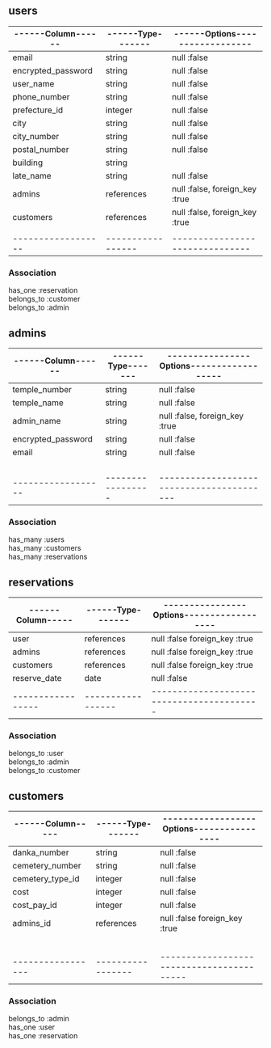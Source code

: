 ## users

|------Column------|------Type-------|------Options------------------|
|------------------|-----------------|-------------------------------|
|email             |string           |null :false                    |
|encrypted_password|string           |null :false                    |
|user_name         |string           |null :false                    |
|phone_number      |string           |null :false                    |
|prefecture_id     |integer          |null :false                    |
|city              |string           |null :false                    |
|city_number       |string           |null :false                    |
|postal_number     |string           |null :false                    |
|building          |string           |                               |
|late_name         |string           |null :false                    |
|admins            |references       |null :false, foreign_key :true |
|customers         |references       |null :false, foreign_key :true |
|                  |                 |                               |
|------------------|-----------------|-------------------------------|

### Association
has_one :reservation <br>
belongs_to :customer <br>
belongs_to :admin





## admins

|------Column------|------Type-------|----------------Options------------------|
|------------------|-----------------|-----------------------------------------|
|temple_number     |string           |null :false                              |
|temple_name       |string           |null :false                              |
|admin_name        |string           |null :false, foreign_key :true           |
|encrypted_password|string           |null :false                              |
|email             |string           |null :false                              |
|                  |                 |                                         |
|                  |                 |                                         |
|                  |                 |                                         |
|                  |                 |                                         |
|------------------|-----------------|-----------------------------------------|

### Association
has_many :users <br>
has_many :customers <br>
has_many :reservations 


## reservations

|------Column-----|------Type-------|----------------Options------------------|
|-----------------|-----------------|-----------------------------------------|
|user             |references       |null :false foreign_key :true            |
|admins           |references       |null :false foreign_key :true            |
|customers        |references       |null :false foreign_key :true            |
|reserve_date     |date             |null :false                              |
|-----------------|-----------------|-----------------------------------------|


### Association
belongs_to :user <br>
belongs_to :admin <br>
belongs_to :customer


## customers

|------Column-----|------Type-------|------------------Options----------------|
|-----------------|-----------------|-----------------------------------------|
|danka_number     |string           |null :false                              |
|cemetery_number  |string           |null :false                              |
|cemetery_type_id |integer          |null :false                              |
|cost             |integer          |null :false                              |
|cost_pay_id      |integer          |null :false                              |
|admins_id        |references       |null :false foreign_key :true            |
|                 |                 |                                         |
|                 |                 |                                         |
|                 |                 |                                         |
|                 |                 |                                         |
|                 |                 |                                         |
|-----------------|-----------------|-----------------------------------------|


### Association
belongs_to :admin <br>
has_one :user <br>
has_one :reservation
